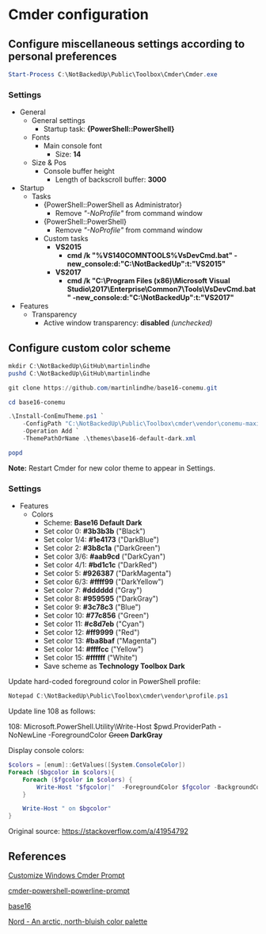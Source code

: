# Cmder configuration

## Configure miscellaneous settings according to personal preferences

```PowerShell
Start-Process C:\NotBackedUp\Public\Toolbox\Cmder\Cmder.exe
```

### Settings

- General
  - General settings
    - Startup task: **{PowerShell::PowerShell}**
  - Fonts
    - Main console font
      - Size: **14**
  - Size & Pos
    - Console buffer height
      - Length of backscroll buffer: **3000**
- Startup
  - Tasks
    - {PowerShell::PowerShell as Administrator}
      - Remove _"-NoProfile"_ from command window
    - {PowerShell::PowerShell}
      - Remove _"-NoProfile"_ from command window
    - Custom tasks
      - **VS2015**
        - **cmd /k "%VS140COMNTOOLS%VsDevCmd.bat" -new_console:d:"C:\NotBackedUp":t:"VS2015"**
      - **VS2017**
        - **cmd /k "C:\Program Files (x86)\Microsoft Visual Studio\2017\Enterprise\Common7\Tools\VsDevCmd.bat" -new_console:d:"C:\NotBackedUp":t:"VS2017"**
- Features
  - Transparency
    - Active window transparency: **disabled** _(unchecked)_

## Configure custom color scheme

```PowerShell
mkdir C:\NotBackedUp\GitHub\martinlindhe
pushd C:\NotBackedUp\GitHub\martinlindhe

git clone https://github.com/martinlindhe/base16-conemu.git

cd base16-conemu

.\Install-ConEmuTheme.ps1 `
    -ConfigPath "C:\NotBackedUp\Public\Toolbox\cmder\vendor\conemu-maximus5\ConEmu.xml" `
    -Operation Add `
    -ThemePathOrName .\themes\base16-default-dark.xml

popd
```

**Note:** Restart Cmder for new color theme to appear in Settings.

### Settings

- Features
  - Colors
    - Scheme: **Base16 Default Dark**
    - Set color 0: **#3b3b3b** ("Black")
    - Set color 1/4: **#1e4173** ("DarkBlue")
    - Set color 2: **#3b8c1a** ("DarkGreen")
    - Set color 3/6: **#aab9cd** ("DarkCyan")
    - Set color 4/1: **#bd1c1c** ("DarkRed")
    - Set color 5: **#926387** ("DarkMagenta")
    - Set color 6/3: **#ffff99** ("DarkYellow")
    - Set color 7: **#dddddd** ("Gray")
    - Set color 8: **#959595** ("DarkGray")
    - Set color 9: **#3c78c3** ("Blue")
    - Set color 10: **#77c856** ("Green")
    - Set color 11: **#c8d7eb** ("Cyan")
    - Set color 12: **#ff9999** ("Red")
    - Set color 13: **#ba8baf** ("Magenta")
    - Set color 14: **#ffffcc** ("Yellow")
    - Set color 15: **#ffffff** ("White")
    - Save scheme as **Technology Toolbox Dark**

Update hard-coded foreground color in PowerShell profile:

```PowerShell
Notepad C:\NotBackedUp\Public\Toolbox\cmder\vendor\profile.ps1
```

Update line 108 as follows:

108: Microsoft.PowerShell.Utility\Write-Host \$pwd.ProviderPath -NoNewLine -ForegroundColor ~~Green~~ **DarkGray**

Display console colors:

```PowerShell
$colors = [enum]::GetValues([System.ConsoleColor])
Foreach ($bgcolor in $colors){
    Foreach ($fgcolor in $colors) {
        Write-Host "$fgcolor|"  -ForegroundColor $fgcolor -BackgroundColor $bgcolor -NoNewLine
    }

    Write-Host " on $bgcolor"
}
```

Original source: https://stackoverflow.com/a/41954792

## References

[Customize Windows Cmder Prompt](https://amreldib.com/blog/CustomizeWindowsCmderPrompt/)

[cmder-powershell-powerline-prompt](https://github.com/AmrEldib/cmder-powershell-powerline-prompt#cmder-powershell-powerline-prompt)

[base16](http://chriskempson.com/projects/base16/)

[Nord - An arctic, north-bluish color palette](https://github.com/arcticicestudio/nord)
